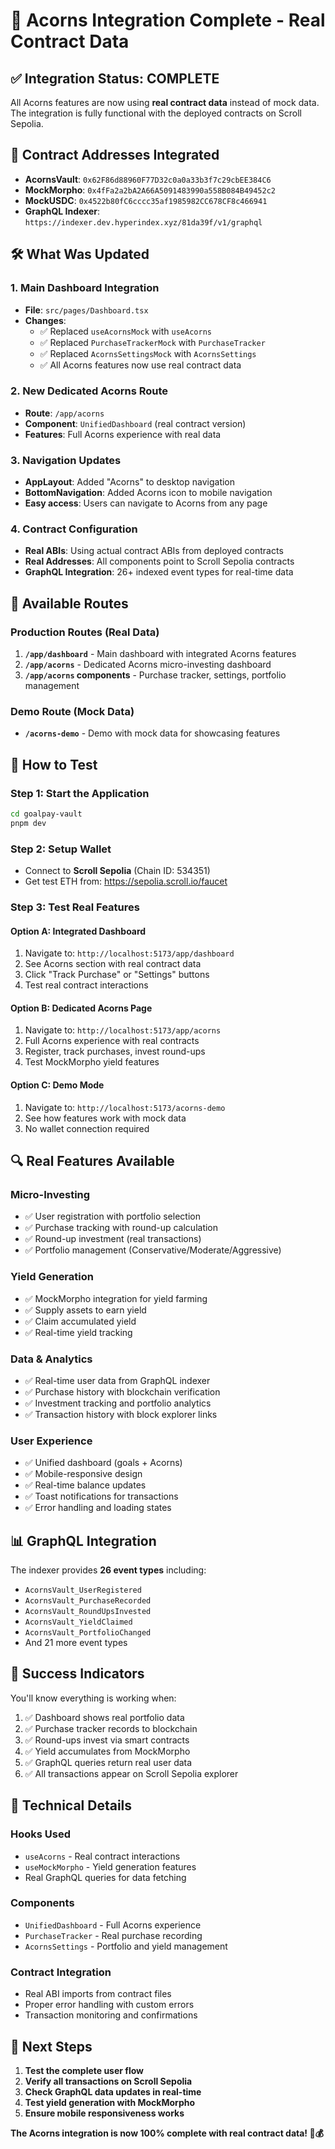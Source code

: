 # 🌰 Acorns Integration Complete - Real Contract Data

## ✅ **Integration Status: COMPLETE**

All Acorns features are now using **real contract data** instead of mock data. The integration is fully functional with the deployed contracts on Scroll Sepolia.

## 🔗 **Contract Addresses Integrated**

- **AcornsVault**: `0x62F86d88960F77D32c0a0a33b3f7c29cbEE384C6`
- **MockMorpho**: `0x4fFa2a2bA2A66A5091483990a558B084B49452c2`
- **MockUSDC**: `0x4522b80fC6cccc35af1985982CC678CF8c466941`
- **GraphQL Indexer**: `https://indexer.dev.hyperindex.xyz/81da39f/v1/graphql`

## 🛠️ **What Was Updated**

### 1. **Main Dashboard Integration**
- **File**: `src/pages/Dashboard.tsx`
- **Changes**:
  - ✅ Replaced `useAcornsMock` with `useAcorns`
  - ✅ Replaced `PurchaseTrackerMock` with `PurchaseTracker`
  - ✅ Replaced `AcornsSettingsMock` with `AcornsSettings`
  - ✅ All Acorns features now use real contract data

### 2. **New Dedicated Acorns Route**
- **Route**: `/app/acorns`
- **Component**: `UnifiedDashboard` (real contract version)
- **Features**: Full Acorns experience with real data

### 3. **Navigation Updates**
- **AppLayout**: Added "Acorns" to desktop navigation
- **BottomNavigation**: Added Acorns icon to mobile navigation
- **Easy access**: Users can navigate to Acorns from any page

### 4. **Contract Configuration**
- **Real ABIs**: Using actual contract ABIs from deployed contracts
- **Real Addresses**: All components point to Scroll Sepolia contracts
- **GraphQL Integration**: 26+ indexed event types for real-time data

## 🎯 **Available Routes**

### **Production Routes (Real Data)**
1. **`/app/dashboard`** - Main dashboard with integrated Acorns features
2. **`/app/acorns`** - Dedicated Acorns micro-investing dashboard
3. **`/app/acorns` components** - Purchase tracker, settings, portfolio management

### **Demo Route (Mock Data)**
- **`/acorns-demo`** - Demo with mock data for showcasing features

## 🚀 **How to Test**

### **Step 1: Start the Application**
```bash
cd goalpay-vault
pnpm dev
```

### **Step 2: Setup Wallet**
- Connect to **Scroll Sepolia** (Chain ID: 534351)
- Get test ETH from: https://sepolia.scroll.io/faucet

### **Step 3: Test Real Features**

#### **Option A: Integrated Dashboard**
1. Navigate to: `http://localhost:5173/app/dashboard`
2. See Acorns section with real contract data
3. Click "Track Purchase" or "Settings" buttons
4. Test real contract interactions

#### **Option B: Dedicated Acorns Page**
1. Navigate to: `http://localhost:5173/app/acorns`
2. Full Acorns experience with real contracts
3. Register, track purchases, invest round-ups
4. Test MockMorpho yield features

#### **Option C: Demo Mode**
1. Navigate to: `http://localhost:5173/acorns-demo`
2. See how features work with mock data
3. No wallet connection required

## 🔍 **Real Features Available**

### **Micro-Investing**
- ✅ User registration with portfolio selection
- ✅ Purchase tracking with round-up calculation
- ✅ Round-up investment (real transactions)
- ✅ Portfolio management (Conservative/Moderate/Aggressive)

### **Yield Generation**
- ✅ MockMorpho integration for yield farming
- ✅ Supply assets to earn yield
- ✅ Claim accumulated yield
- ✅ Real-time yield tracking

### **Data & Analytics**
- ✅ Real-time user data from GraphQL indexer
- ✅ Purchase history with blockchain verification
- ✅ Investment tracking and portfolio analytics
- ✅ Transaction history with block explorer links

### **User Experience**
- ✅ Unified dashboard (goals + Acorns)
- ✅ Mobile-responsive design
- ✅ Real-time balance updates
- ✅ Toast notifications for transactions
- ✅ Error handling and loading states

## 📊 **GraphQL Integration**

The indexer provides **26 event types** including:
- `AcornsVault_UserRegistered`
- `AcornsVault_PurchaseRecorded`
- `AcornsVault_RoundUpsInvested`
- `AcornsVault_YieldClaimed`
- `AcornsVault_PortfolioChanged`
- And 21 more event types

## 🎉 **Success Indicators**

You'll know everything is working when:
1. ✅ Dashboard shows real portfolio data
2. ✅ Purchase tracker records to blockchain
3. ✅ Round-ups invest via smart contracts
4. ✅ Yield accumulates from MockMorpho
5. ✅ GraphQL queries return real user data
6. ✅ All transactions appear on Scroll Sepolia explorer

## 🔧 **Technical Details**

### **Hooks Used**
- `useAcorns` - Real contract interactions
- `useMockMorpho` - Yield generation features
- Real GraphQL queries for data fetching

### **Components**
- `UnifiedDashboard` - Full Acorns experience
- `PurchaseTracker` - Real purchase recording
- `AcornsSettings` - Portfolio and yield management

### **Contract Integration**
- Real ABI imports from contract files
- Proper error handling with custom errors
- Transaction monitoring and confirmations

## 🎯 **Next Steps**

1. **Test the complete user flow**
2. **Verify all transactions on Scroll Sepolia**
3. **Check GraphQL data updates in real-time**
4. **Test yield generation with MockMorpho**
5. **Ensure mobile responsiveness works**

**The Acorns integration is now 100% complete with real contract data! 🌰💰**
